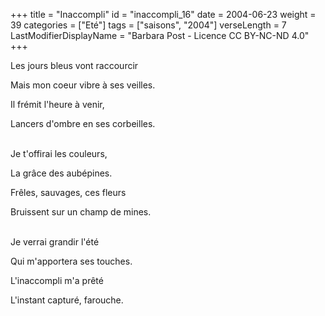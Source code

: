 +++
title = "Inaccompli"
id = "inaccompli_16"
date = 2004-06-23
weight = 39
categories = ["Eté"]
tags = ["saisons", "2004"]
verseLength = 7
LastModifierDisplayName = "Barbara Post - Licence CC BY-NC-ND 4.0"
+++

Les jours bleus vont raccourcir

Mais mon coeur vibre à ses veilles.

Il frémit l'heure à venir,

Lancers d'ombre en ses corbeilles.

 \
Je t'offirai les couleurs,

La grâce des aubépines.

Frêles, sauvages, ces fleurs

Bruissent sur un champ de mines.

 \
Je verrai grandir l'été

Qui m'apportera ses touches.

L'inaccompli m'a prêté

L'instant capturé, farouche.
